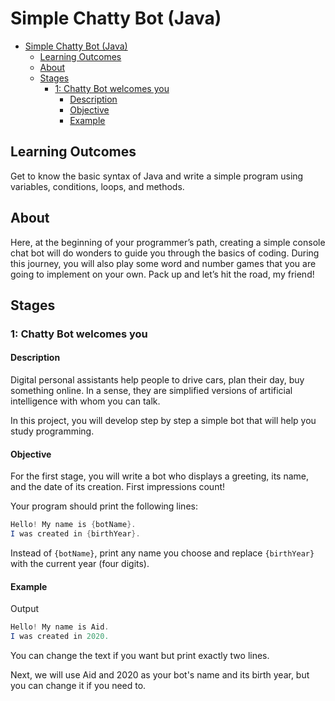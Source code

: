 # Simple Chatty Bot (Java)

- [Simple Chatty Bot (Java)](#simple-chatty-bot-java)
  - [Learning Outcomes](#learning-outcomes)
  - [About](#about)
  - [Stages](#stages)
    - [1: Chatty Bot welcomes you](#1-chatty-bot-welcomes-you)
      - [Description](#description)
      - [Objective](#objective)
      - [Example](#example)

## Learning Outcomes
Get to know the basic syntax of Java and write a simple program using variables, conditions, loops, and methods.

## About
Here, at the beginning of your programmer’s path, creating a simple console chat bot will do wonders to guide you through the basics of coding. During this journey, you will also play some word and number games that you are going to implement on your own. Pack up and let’s hit the road, my friend!

## Stages
### 1: Chatty Bot welcomes you
#### Description
Digital personal assistants help people to drive cars, plan their day, buy something online. In a sense, they are simplified versions of artificial intelligence with whom you can talk.

In this project, you will develop step by step a simple bot that will help you study programming.

#### Objective
For the first stage, you will write a bot who displays a greeting, its name, and the date of its creation. First impressions count!

Your program should print the following lines:
```java
Hello! My name is {botName}.
I was created in {birthYear}.
```

Instead of `{botName}`, print any name you choose and replace `{birthYear}` with the current year (four digits).

#### Example
Output
```java
Hello! My name is Aid.
I was created in 2020.
```

You can change the text if you want but print exactly two lines.

Next, we will use Aid and 2020 as your bot's name and its birth year, but you can change it if you need to.

